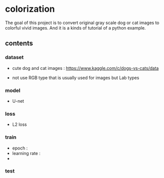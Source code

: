 # colorization 

The goal of this project is to convert original gray scale dog or cat images to 
colorful vivid images.
And it is a kinds of tutorial of a python example.

## contents

### dataset 

- cute dog and cat images : https://www.kaggle.com/c/dogs-vs-cats/data

- not use RGB type that is usually used for images but Lab types

### model

- U-net

### loss

- L2 loss

### train

- epoch : 
- learning rate : 
- 

### test

